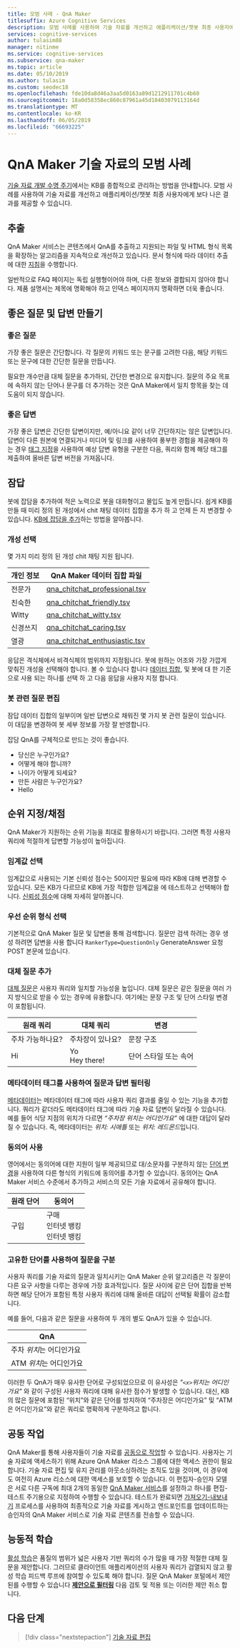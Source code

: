 ```yaml
---
title: 모범 사례 - QnA Maker
titlesuffix: Azure Cognitive Services
description: 모범 사례를 사용하여 기술 자료를 개선하고 애플리케이션/챗봇 최종 사용자에게 보다 나은 결과를 제공할 수 있습니다.
services: cognitive-services
author: tulasim88
manager: nitinme
ms.service: cognitive-services
ms.subservice: qna-maker
ms.topic: article
ms.date: 05/10/2019
ms.author: tulasim
ms.custom: seodec18
ms.openlocfilehash: fde10da8d46a3aa5d0163a89d1212911701c4b60
ms.sourcegitcommit: 18a0d58358ec860c87961a45d10403079113164d
ms.translationtype: MT
ms.contentlocale: ko-KR
ms.lasthandoff: 06/05/2019
ms.locfileid: "66693225"
---
```

# <a name="best-practices-of-a-qna-maker-knowledge-base"></a>QnA Maker 기술 자료의 모범 사례
[기술 자료 개발 수명 주기](../Concepts/development-lifecycle-knowledge-base.md)에서는 KB를 종합적으로 관리하는 방법을 안내합니다. 모범 사례를 사용하여 기술 자료를 개선하고 애플리케이션/챗봇 최종 사용자에게 보다 나은 결과를 제공할 수 있습니다.

## <a name="extraction"></a>추출
QnA Maker 서비스는 콘텐츠에서 QnA를 추출하고 지원되는 파일 및 HTML 형식 목록을 확장하는 알고리즘을 지속적으로 개선하고 있습니다. 문서 형식에 따라 데이터 추출에 대한 [지침](../Concepts/data-sources-supported.md)을 수행합니다. 

일반적으로 FAQ 페이지는 독립 실행형이어야 하며, 다른 정보와 결합되지 않아야 합니다. 제품 설명서는 제목에 명확해야 하고 인덱스 페이지까지 명확하면 더욱 좋습니다. 

## <a name="creating-good-questions-and-answers"></a>좋은 질문 및 답변 만들기

### <a name="good-questions"></a>좋은 질문

가장 좋은 질문은 간단합니다. 각 질문의 키워드 또는 문구를 고려한 다음, 해당 키워드 또는 문구에 대한 간단한 질문을 만듭니다. 

필요한 개수만큼 대체 질문을 추가하되, 간단한 변경으로 유지합니다. 질문의 주요 목표에 속하지 않는 단어나 문구를 더 추가하는 것은 QnA Maker에서 일치 항목을 찾는 데 도움이 되지 않습니다. 

### <a name="good-answers"></a>좋은 답변

가장 좋은 답변은 간단한 답변이지만, 예/아니요 같이 너무 간단하지는 않은 답변입니다. 답변이 다른 원본에 연결되거나 미디어 및 링크를 사용하여 풍부한 경험을 제공해야 하는 경우 [태그 지정](../how-to/metadata-generateanswer-usage.md)을 사용하여 예상 답변 유형을 구분한 다음, 쿼리와 함께 해당 태그를 제출하여 올바른 답변 버전을 가져옵니다.

## <a name="chit-chat"></a>잠답
봇에 잡담을 추가하여 적은 노력으로 봇을 대화형이고 몰입도 높게 만듭니다. 쉽게 KB를 만들 때 미리 정의 된 개성에서 chit 채팅 데이터 집합을 추가 하 고 언제 든 지 변경할 수 있습니다. [KB에 잡담을 추가](../How-To/chit-chat-knowledge-base.md)하는 방법을 알아봅니다. 

### <a name="choosing-a-personality"></a>개성 선택
몇 가지 미리 정의 된 개성 chit 채팅 지원 됩니다. 

|개인 정보 |QnA Maker 데이터 집합 파일 |
|---------|-----|
|전문가 |[qna_chitchat_professional.tsv](https://qnamakerstore.blob.core.windows.net/qnamakerdata/editorial/qna_chitchat_professional.tsv) |
|친숙한 |[qna_chitchat_friendly.tsv](https://qnamakerstore.blob.core.windows.net/qnamakerdata/editorial/qna_chitchat_friendly.tsv) |
|Witty |[qna_chitchat_witty.tsv](https://qnamakerstore.blob.core.windows.net/qnamakerdata/editorial/qna_chitchat_witty.tsv) |
|신경쓰지 |[qna_chitchat_caring.tsv](https://qnamakerstore.blob.core.windows.net/qnamakerdata/editorial/qna_chitchat_caring.tsv) |
|열광 |[qna_chitchat_enthusiastic.tsv](https://qnamakerstore.blob.core.windows.net/qnamakerdata/editorial/qna_chitchat_enthusiastic.tsv) |

응답은 격식체에서 비격식체의 범위까지 지정됩니다. 봇에 원하는 어조와 가장 가깝게 맞춰진 개성을 선택해야 합니다. 볼 수 있습니다 합니다 [데이터 집합](https://github.com/Microsoft/BotBuilder-PersonalityChat/tree/master/CSharp/Datasets), 및 봇에 대 한 기준으로 사용 되는 하나를 선택 하 고 다음 응답을 사용자 지정 합니다. 

### <a name="edit-bot-specific-questions"></a>봇 관련 질문 편집
잠답 데이터 집합의 일부이며 일반 답변으로 채워진 몇 가지 봇 관련 질문이 있습니다. 이 대답을 변경하여 봇 세부 정보를 가장 잘 반영합니다. 

잡담 QnA를 구체적으로 만드는 것이 좋습니다.

* 당신은 누구인가요?
* 어떻게 해야 합니까?
* 나이가 어떻게 되세요?
* 만든 사람은 누구인가요?
* Hello
   

## <a name="rankingscoring"></a>순위 지정/채점
QnA Maker가 지원하는 순위 기능을 최대로 활용하시기 바랍니다. 그러면 특정 사용자 쿼리에 적절하게 답변할 가능성이 높아집니다.

### <a name="choosing-a-threshold"></a>임계값 선택
임계값으로 사용되는 기본 신뢰성 점수는 50이지만 필요에 따라 KB에 대해 변경할 수 있습니다. 모든 KB가 다르므로 KB에 가장 적합한 임계값을 에 테스트하고 선택해야 합니다. [신뢰성 점수](../Concepts/confidence-score.md)에 대해 자세히 알아봅니다. 

### <a name="choosing-ranker-type"></a>우선 순위 형식 선택
기본적으로 QnA Maker 질문 및 답변을 통해 검색합니다. 질문만 검색 하려는 경우 생성 하려면 답변을 사용 합니다 `RankerType=QuestionOnly` GenerateAnswer 요청 POST 본문에 있습니다.

### <a name="add-alternate-questions"></a>대체 질문 추가
[대체 질문](../How-To/edit-knowledge-base.md)은 사용자 쿼리와 일치할 가능성을 높입니다. 대체 질문은 같은 질문을 여러 가지 방식으로 받을 수 있는 경우에 유용합니다. 여기에는 문장 구조 및 단어 스타일 변경이 포함됩니다.

|원래 쿼리|대체 쿼리|변경| 
|--|--|--|
|주차 가능하나요?|주차장이 있나요?|문장 구조|
 |Hi|Yo<br>Hey there!|단어 스타일 또는 속어|

<a name="use-metadata-filters"></a>

### <a name="use-metadata-tags-to-filter-questions-and-answers"></a>메타데이터 태그를 사용하여 질문과 답변 필터링

[메타데이터](../How-To/edit-knowledge-base.md)는 메타데이터 태그에 따라 사용자 쿼리 결과를 줄일 수 있는 기능을 추가합니다. 쿼리가 같더라도 메타데이터 태그에 따라 기술 자료 답변이 달라질 수 있습니다. 예를 들어 식당 지점의 위치가 다르면 *“주차장 위치는 어디인가요”* 에 대한 대답이 달라질 수 있습니다. 즉, 메타데이터는 *위치: 시애틀* 또는 *위치: 레드몬드*입니다.

### <a name="use-synonyms"></a>동의어 사용
영어에서는 동의어에 대한 지원이 일부 제공되므로 대/소문자를 구분하지 않는 [단어 변경](https://docs.microsoft.com/rest/api/cognitiveservices/qnamaker/alterations/replace)을 사용하여 다른 형식의 키워드에 동의어를 추가할 수 있습니다. 동의어는 QnA Maker 서비스 수준에서 추가하고 서비스의 모든 기술 자료에서 공유해야 합니다.

|원래 단어|동의어|
|--|--|
|구입|구매<br>인터넷 뱅킹<br>인터넷 뱅킹|

### <a name="use-distinct-words-to-differentiate-questions"></a>고유한 단어를 사용하여 질문을 구분
사용자 쿼리를 기술 자료의 질문과 일치시키는 QnA Maker 순위 알고리즘은 각 질문이 다른 요구 사항을 다루는 경우에 가장 효과적입니다. 질문 사이에 같은 단어 집합을 반복하면 해당 단어가 포함된 특정 사용자 쿼리에 대해 올바른 대답이 선택될 확률이 감소합니다. 

예를 들어, 다음과 같은 질문을 사용하여 두 개의 별도 QnA가 있을 수 있습니다.

|QnA|
|--|
|주차 *위치*는 어디인가요|
|ATM *위치*는 어디인가요|

이러한 두 QnA가 매우 유사한 단어로 구성되었으므로 이 유사성은 *"`<x>`위치는 어디인가요"* 와 같이 구성된 사용자 쿼리에 대해 유사한 점수가 발생할 수 있습니다. 대신, KB의 많은 질문에 포함된 “위치”와 같은 단어를 방지하여 “주차장은 어디인가요” 및 “ATM은 어디인가요”와 같은 쿼리로 명확하게 구분하려고 합니다.   

## <a name="collaborate"></a>공동 작업
QnA Maker를 통해 사용자들이 기술 자료를 [공동으로 작업](../How-to/collaborate-knowledge-base.md)할 수 있습니다. 사용자는 기술 자료에 액세스하기 위해 Azure QnA Maker 리소스 그룹에 대한 액세스 권한이 필요합니다. 기술 자료 편집 및 유지 관리를 아웃소싱하려는 조직도 있을 것이며, 이 경우에도 여전히 Azure 리소스에 대한 액세스를 보호할 수 있습니다. 이 편집자-승인자 모델은 서로 다른 구독에 최대 2개의 동일한 [QnA Maker 서비스](../How-to/set-up-qnamaker-service-azure.md)를 설정하고 하나를 편집-테스트 주기용으로 지정하여 수행할 수 있습니다. 테스트가 완료되면 [가져오기-내보내기](../Tutorials/migrate-knowledge-base.md) 프로세스를 사용하여 최종적으로 기술 자료를 게시하고 엔드포인트를 업데이트하는 승인자의 QnA Maker 서비스로 기술 자료 콘텐츠를 전송할 수 있습니다.

## <a name="active-learning"></a>능동적 학습

[활성 학습](../How-to/improve-knowledge-base.md)은 품질의 범위가 넓은 사용자 기반 쿼리의 수가 많을 때 가장 적절한 대체 질문을 제안합니다. 그러므로 클라이언트 애플리케이션의 사용자 쿼리가 검열되지 않고 활성 학습 피드백 루프에 참여할 수 있도록 해야 합니다. 질문 QnA Maker 포털에서 제안 된를 수행할 수 있습니다 **[제안으로 필터링](../How-To/improve-knowledge-base.md)** 다음 검토 및 적용 또는 이러한 제안 취소 합니다. 

## <a name="next-steps"></a>다음 단계

> [!div class="nextstepaction"]
> [기술 자료 편집](../How-to/edit-knowledge-base.md)
